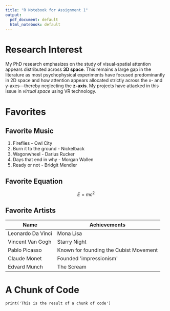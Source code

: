 ```yaml
---
title: "R Notebook for Assignment 1"
output:
  pdf_document: default
  html_notebook: default
---
```


# Research Interest

My PhD research emphasizes on the study of visual-spatial attention appears distributed across **3D space**. This remains a large gap in the literature as most psychophysical experiments have focused predominantly in 2D space and how attention appears allocated strictly across the x- and y-axes—thereby neglecting the **z-axis**. My projects have attacked in this issue in _virtual space_ using VR technology.

# Favorites

## Favorite Music

1. Fireflies - Owl City
2. Burn it to the ground - Nickelback
3. Wagonwheel - Darius Rucker
4. Days that end in why - Morgan Wallen
5. Ready or not - Bridgit Mendler

## Favorite Equation

$$
E = mc^2
$$

## Favorite Artists

Name | Achievements
-|-
Leonardo Da Vinci | Mona Lisa
Vincent Van Gogh | Starry Night
Pablo Picasso | Known for founding the Cubist Movement
Claude Monet | Founded 'impressionism'
Edvard Munch | The Scream

# A Chunk of Code

```{r}
print('This is the result of a chunk of code')
```




